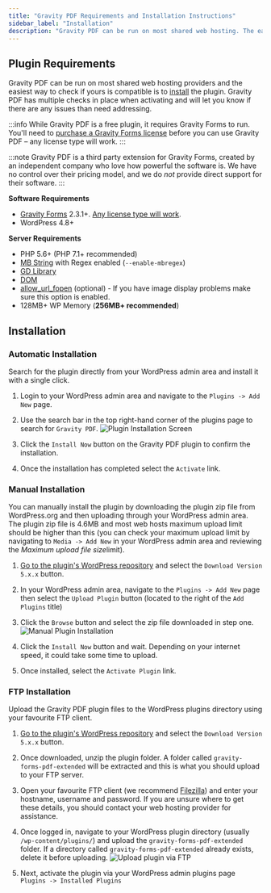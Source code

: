 ```yaml
---
title: "Gravity PDF Requirements and Installation Instructions"
sidebar_label: "Installation"
description: "Gravity PDF can be run on most shared web hosting. The easiest way to check if your web server meets the criteria is to install the plugin. Simple!"
---
```


## Plugin Requirements 

Gravity PDF can be run on most shared web hosting providers and the easiest way to check if yours is compatible is to [install](#install) the plugin. Gravity PDF has multiple checks in place when activating and will let you know if there are any issues than need addressing.

:::info
While Gravity PDF is a free plugin, it requires Gravity Forms to run. You'll need to [purchase a Gravity Forms license](https://gravity-pdf-documentation.onrender.com/v5/user-gravity-forms-compatibility#gravity-forms-licenses) before you can use Gravity PDF – any license type will work.
:::

:::note
Gravity PDF is a third party extension for Gravity Forms, created by an independent company who love how powerful the software is. We have no control over their pricing model, and we do *not* provide direct support for their software.
:::

**Software Requirements**

-   [Gravity Forms](https://rocketgenius.pxf.io/c/1211356/445235/7938) 2.3.1+. [Any license type will work](user-gravity-forms-compatibility.md#gravityforms-licenses).
-   WordPress 4.8+

**Server Requirements**

-   PHP 5.6+ (PHP 7.1+ recommended)
-   [MB String](http://www.php.net/manual/en/mbstring.installation.php) with Regex enabled (`--enable-mbregex`)
-   [GD Library](http://www.php.net/manual/en/image.installation.php)
-   [DOM](http://php.net/manual/en/intro.dom.php)
-   [allow_url_fopen](https://www.php.net/manual/en/filesystem.configuration.php#ini.allow-url-fopen) (optional) - If you have image display problems make sure this option is enabled.
-   128MB+ WP Memory (**256MB+ recommended**)

## Installation

### Automatic Installation 

Search for the plugin directly from your WordPress admin area and install it with a single click.

1. Login to your WordPress admin area and navigate to the `Plugins -> Add New` page.

1. Use the search bar in the top right-hand corner of the plugins page to search for `Gravity PDF`. 
    ![Plugin Installation Screen](https://resources.gravitypdf.com/uploads/2015/10/automatic-install.png)

1. Click the `Install Now` button on the Gravity PDF plugin to confirm the installation.

1. Once the installation has completed select the `Activate` link. 

### Manual Installation 

You can manually install the plugin by downloading the plugin zip file from WordPress.org and then uploading through your WordPress admin area. The plugin zip file is 4.6MB and most web hosts maximum upload limit should be higher than this (you can check your maximum upload limit by navigating to `Media -> Add New` in your WordPress admin area and reviewing the ​*Maximum upload file size*​ limit).

1. [Go to the plugin's WordPress repository](https://wordpress.org/plugins/gravity-forms-pdf-extended/) and select the `Download Version 5.x.x` button. 

2.  In your WordPress admin area, navigate to the `Plugins -> Add New` page then select the `Upload Plugin` button (located to the right of the `Add Plugins` title)

3.  Click the `Browse` button and select the zip file downloaded in step one. ![Manual Plugin Installation](https://resources.gravitypdf.com/uploads/2015/10/manual-plugin-installation-v5.png)

4.  Click the `Install Now` button and wait. Depending on your internet speed, it could take some time to upload.

5.  Once installed, select the `Activate Plugin` link.

### FTP Installation 

Upload the Gravity PDF plugin files to the WordPress plugins directory using your favourite FTP client.

1. [Go to the plugin's WordPress repository](https://wordpress.org/plugins/gravity-forms-pdf-extended/) and select the `Download Version 5.x.x` button. 

2.  Once downloaded, unzip the plugin folder. A folder called `gravity-forms-pdf-extended` will be extracted and this is what you should upload to your FTP server.

3.  Open your favourite FTP client (we recommend [Filezilla](https://filezilla-project.org/)) and enter your hostname, username and password. If you are unsure where to get these details, you should contact your web hosting provider for assistance.

4.  Once logged in, navigate to your WordPress plugin directory (usually `/wp-content/plugins/`) and upload the `gravity-forms-pdf-extended` folder. If a directory called `gravity-forms-pdf-extended` already exists, delete it before uploading. ![Upload plugin via FTP](https://resources.gravitypdf.com/uploads/2015/10/ftp-upload.png)

5.  Next, activate the plugin via your WordPress admin plugins page `Plugins -> Installed Plugins`
